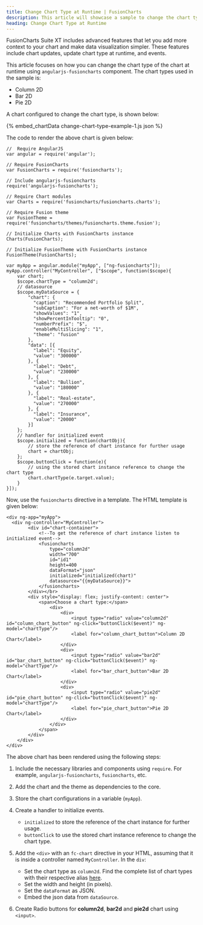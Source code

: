 ```yaml
---
title: Change Chart Type at Runtime | FusionCharts
description: This article will showcase a sample to change the chart type at runtime.
heading: Change Chart Type at Runtime
---
```


FusionCharts Suite XT includes advanced features that let you add more context to your chart and make data visualization simpler. These features include chart updates, update chart type at runtime, and events.

This article focuses on how you can change the chart type of the chart at runtime using `angularjs-fusioncharts` component. The chart types used in the sample is:

* Column 2D
* Bar 2D
* Pie 2D

A chart configured to change the chart type, is shown below:

{% embed_chartData change-chart-type-example-1.js json %}

The code to render the above chart is given below:

```
//  Require AngularJS 
var angular = require('angular');

// Require FusionCharts 
var FusionCharts = require('fusioncharts');

// Include angularjs-fusioncharts 
require('angularjs-fusioncharts');

// Require Chart modules 
var Charts = require('fusioncharts/fusioncharts.charts');

// Require Fusion theme
var FusionTheme = require('fusioncharts/themes/fusioncharts.theme.fusion');

// Initialize Charts with FusionCharts instance
Charts(FusionCharts);

// Initialize FusionTheme with FusionCharts instance
FusionTheme(FusionCharts);

var myApp = angular.module("myApp", ["ng-fusioncharts"]);
myApp.controller("MyController", ["$scope", function($scope){
    var chart;
    $scope.chartType = "column2d"; 
    // datasource
    $scope.myDataSource = {
        "chart": {
          "caption": "Recommended Portfolio Split",
          "subCaption": "For a net-worth of $1M",
          "showValues": "1",
          "showPercentInTooltip": "0",
          "numberPrefix": "$",
          "enableMultiSlicing": "1",
          "theme": "fusion"
        },
        "data": [{
          "label": "Equity",
          "value": "300000"
        }, {
          "label": "Debt",
          "value": "230000"
        }, {
          "label": "Bullion",
          "value": "180000"
        }, {
          "label": "Real-estate",
          "value": "270000"
        }, {
          "label": "Insurance",
          "value": "20000"
        }]
    };
    // handler for initialized event
    $scope.initialized = function(chartObj){
        // store the reference of chart instance for further usage
        chart = chartObj;
    };
    $scope.buttonClick = function(e){
        // using the stored chart instance reference to change the chart type
        chart.chartType(e.target.value);
    }
}]);
```

Now, use the `fusioncharts` directive in a template. The HTML template is given below:

```
<div ng-app="myApp">
  <div ng-controller="MyController"> 
        <div id="chart-container">
            <!--To get the reference of chart instance listen to initialized event-->
            <fusioncharts
                type="column2d"
                width="700"
                id="id1"
                height=400
                dataFormat="json"
                initialized="initialized(chart)"
                datasource="{{myDataSource}}">
            </fusioncharts>
        </div></br>
        <div style="display: flex; justify-content: center">
            <span>Choose a chart type:</span>
                <div>
                    <div>
                        <input type="radio" value="column2d" id="column_chart_button" ng-click="buttonClick($event)" ng-model="chartType"/>
                        <label for="column_chart_button">Column 2D Chart</label>
                    </div>
                    <div>
                        <input type="radio" value="bar2d" id="bar_chart_button" ng-click="buttonClick($event)" ng-model="chartType"/>
                        <label for="bar_chart_button">Bar 2D Chart</label>
                    </div>
                    <div>
                        <input type="radio" value="pie2d" id="pie_chart_button" ng-click="buttonClick($event)" ng-model="chartType"/>
                        <label for="pie_chart_button">Pie 2D Chart</label>
                    </div>
                </div>
            </span>
        </div>
    </div>
</div>
```

The above chart has been rendered using the following steps:

1. Include the necessary libraries and components using `require`. For example, `angularjs-fusioncharts`, `fusioncharts`, etc.

2. Add the chart and the theme as dependencies to the core.

3. Store the chart configurations in a variable (`myApp`).

4. Create a handler to initialize events.
	* `initialized` to store the reference of the chart instance for further usage.
	* `buttonClick` to use the stored chart instance reference to change the chart type.

5. Add the `<div>` with an `fc-chart` directive in your HTML, assuming that it is inside a controller named `MyController`. In the `div`:
    * Set the chart type as `column2d`. Find the complete list of chart types with their respective alias [here](https://www.fusioncharts.com/dev/chart-guide/list-of-charts).
    * Set the width and height (in pixels).
    * Set the `dataFormat` as JSON.
	* Embed the json data from `dataSource`.

6. Create Radio buttons for **column2d**, **bar2d** and **pie2d** chart using `<input>`.